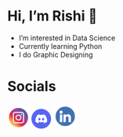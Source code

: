 # Hi, I’m Rishi 👋
- I’m interested in Data Science
- Currently learning Python
- I do Graphic Designing

# Socials
[<img src="https://github.com/rishizip/python-lectures/blob/d8620d9ea38eb41470a4768855146dada56cc350/instagram_logo_2.o-removebg-preview.png" width="45">](https://www.instagram.com/rishizip/)
[<img src="https://github.com/rishizip/python-lectures/blob/c890c2a7708023ead44d02c7798ba52dc121baa4/v2-removebg-preview.png" width="40">](https://discord.gg/achie)
[<img src="https://github.com/rishizip/python-lectures/blob/e31d5918ae7cc30b9b6d03bd9055edbf1b258669/linkdin_logo-removebg-preview.png" width="50">](https://www.linkedin.com/in/hrishikesh-sarma-63a26a330/)
